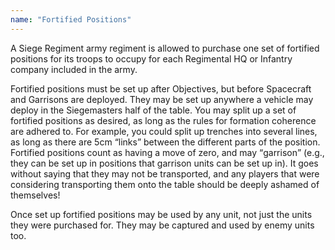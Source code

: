```yaml
---
name: "Fortified Positions"
---
```

A Siege Regiment army regiment is allowed to purchase one set of fortified positions for its troops to occupy for each Regimental HQ or Infantry company included in the army.

Fortified positions must be set up after Objectives, but before Spacecraft and Garrisons are deployed. They may be set up anywhere a vehicle may deploy in the Siegemasters half of the table. You may split up a set of fortified positions as desired, as long as the rules for formation coherence are adhered to. For example, you could split up trenches into several lines, as long as there are 5cm <q>links</q> between the different parts of the position. Fortified positions count as having a move of zero, and may <q>garrison</q> (e.g., they can be set up in positions that garrison units can be set up in). It goes without saying that they may not be transported, and any players that were considering transporting them onto the table should be deeply ashamed of themselves!

Once set up fortified positions may be used by any unit, not just the units they were purchased for. They may be captured and used by enemy units too.